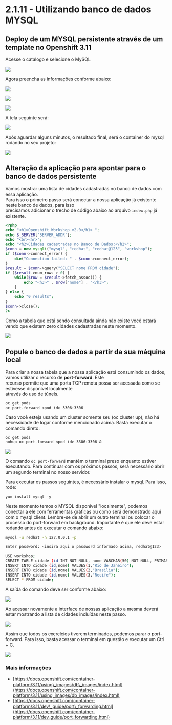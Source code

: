 # 2.1.11 - Utilizando banco de dados MYSQL

## Deploy de um MYSQL persistente através de um template no Openshift 3.11

Acesse o catalogo e selecione o MySQL

![](../../.gitbook/assets/mysqlcatalog.gif)

Agora preencha as informações conforme abaixo:

![](../../.gitbook/assets/selection_272.png)

![](../../.gitbook/assets/selection_274.png)

![](../../.gitbook/assets/mysqlbinding.png)

A tela seguinte será:

![](../../.gitbook/assets/selection_275.png)

Após aguardar alguns minutos, o resultado final, será o container do mysql rodando no seu projeto:

![](../../.gitbook/assets/selection_276.png)

## Alteração da aplicação para apontar para o banco de dados persistente

Vamos mostrar uma lista de cidades cadastradas no banco de dados com essa aplicação.  
Para isso o primeiro passo será conectar a nossa aplicação já existente neste banco de dados, para isso  
precisamos adicionar o trecho de código abaixo ao arquivo `index.php` já existente.

```php
<?php
echo "<h1>Openshift Workshop v2.0</h1> ";
echo $_SERVER['SERVER_ADDR'];
echo "<br><hr>";
echo "<h2>Cidades cadastradas no Banco de Dados:</h2>";
$conn = new mysqli("mysql", "redhat", "redhat@123", "workshop");
if ($conn->connect_error) {
    die("Connection failed: " . $conn->connect_error);
}
$result = $conn->query("SELECT nome FROM cidade");
if ($result->num_rows > 0) {
    while($row = $result->fetch_assoc()) {
        echo "<h3>" . $row["nome"] . "</h3>";
    }
} else {
    echo "0 results";
}
$conn->close();
?>
```

Como a tabela que está sendo consultada ainda não existe você estará vendo que existem zero cidades cadastradas neste momento.

![](../../.gitbook/assets/selection_277.png)

## Popule o banco de dados a partir da sua máquina local

Para criar a nossa tabela que a nossa aplicação está consumindo os dados, vamos utilizar o recurso de **port-forward**. Este  
recurso permite que uma porta TCP remota possa ser acessada como se estivesse disponível localmente  
através do uso de túnels.

```text
oc get pods 
oc port-forward <pod id> 3306:3306
```

Caso você esteja usando um cluster somente seu \(oc cluster up\), não há necessidade de logar conforme mencionado acima. Basta executar o comando direto:

```text
oc get pods 
nohup oc port-forward <pod id> 3306:3306 &
```

![](../../.gitbook/assets/selection_279.png)

O comando `oc port-forward` mantém o terminal preso enquanto estiver executando. Para continuar com os próximos passos, será necessário abrir um segundo terminal no nosso servidor.

Para executar os passos seguintes, é necessário instalar o mysql. Para isso, rode:

```text
yum install mysql -y
```

Neste momento temos o MYSQL disponível "localmente", podemos conectar a ele com ferramentas gráficas ou como será demonstrado aqui com o mysql client. Lembre-se de abrir um outro terminal ou colocar o processo do port-forward em background. Importante é que ele deve estar rodando antes de executar o comando abaixo:

```bash
mysql -u redhat -h 127.0.0.1 -p

Enter password: <insira aqui o password informado acima, redhat@123>

USE workshop;
CREATE TABLE cidade (id INT NOT NULL, nome VARCHAR(50) NOT NULL, PRIMARY KEY (id));
INSERT INTO cidade (id,nome) VALUES(1,"Rio de Janeiro");
INSERT INTO cidade (id,nome) VALUES(2,"Brasilia");
INSERT INTO cidade (id,nome) VALUES(3,"Recife");
SELECT * FROM cidade;
```

A saída do comando deve ser conforme abaixo:

![](../../.gitbook/assets/selection_280.png)

Ao acessar novamente a interface de nossas aplicação a mesma deverá estar mostrando a lista de cidades incluídas neste passo.

![](../../.gitbook/assets/selection_281-1.png)

Assim que todos os exercícios tiverem terminados, podemos parar o port-forward. Para isso, basta acessar o terminal em questão e executar um Ctrl + C.

![](../../.gitbook/assets/selection_164.png)

### Mais informações

* [https://docs.openshift.com/container-platform/3.11/using\_images/db\_images/index.html](https://docs.openshift.com/container-platform/3.11/using_images/db_images/index.html)
* [https://docs.openshift.com/container-platform/3.11/dev\_guide/port\_forwarding.html](https://docs.openshift.com/container-platform/3.11/dev_guide/port_forwarding.html)



